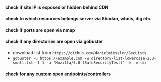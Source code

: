 #### check if site IP is exposed or hidden behind CDN

#### check to which resources belongs server via Shodan, whois, dig etc.

#### check if ports are open via nmap

#### check if any directories are open via gobuster
- download list from ``https://github.com/danielmiessler/SecLists``
- ``gobuster -u https://example.com -w directory-list-lowercase-2.3-small.txt -t 1 -a "Mozilla/5.0 (SafeSecurityTest)" -k -m dir``

#### check for any custom open endpoints/controllers


